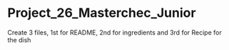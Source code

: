 # Project_26_Masterchec_Junior
Create 3 files, 1st for README, 2nd for ingredients and 3rd for Recipe for the dish

